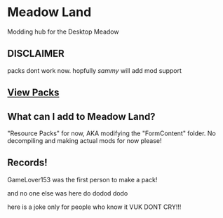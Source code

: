# Meadow Land
Modding hub for the Desktop Meadow

## DISCLAIMER
packs dont work now. hopfully *sammy* will add mod support


## [View Packs](rp/index/INDEX.md)

## What can I add to Meadow Land?
"Resource Packs" for now, AKA modifying the "FormContent" folder.
No decompiling and making actual mods for now please!


## Records!

GameLover153 was the first person to make a pack!

and no one else was here do dodod dodo 



here is a joke only for people who know it
VUK DONT CRY!!!
